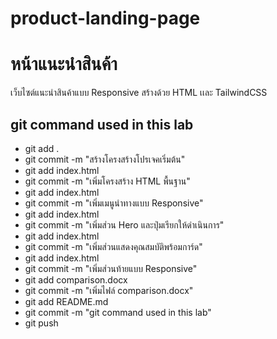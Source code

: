 # product-landing-page
# หน้าแนะนำสินค้า
เว็บไซต์แนะนําสินค้าแบบ Responsive สร้างด้วย HTML เเละ TailwindCSS
## git command used in this lab
- git add .
- git commit -m "สร้างโครงสร้างโปรเจคเริ่มต้น"
- git add index.html
- git commit -m "เพิ่มโครงสร้าง HTML พื้นฐาน"
- git add index.html
- git commit -m "เพิ่มเมนูนำทางแบบ Responsive"
- git add index.html
- git commit -m "เพิ่มส่วน Hero และปุ่มเรียกให้ดำเนินการ"
- git add index.html
- git commit -m "เพิ่มส่วนแสดงคุณสมบัติพร้อมการ์ด"
- git add index.html
- git commit -m "เพิ่มส่วนท้ายแบบ Responsive"
- git add comparison.docx
- git commit -m "เพิ่มไฟล์ comparison.docx"
- git add README.md
- git commit -m "git command used in this lab"
- git push